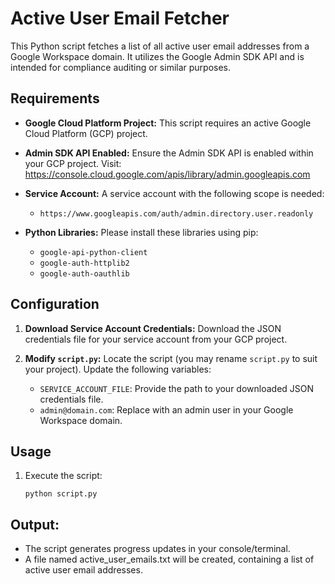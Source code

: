 # Active User Email Fetcher 

This Python script fetches a list of all active user email addresses from a Google Workspace domain. It utilizes the Google Admin SDK API and is intended for compliance auditing or similar purposes.

## Requirements

* **Google Cloud Platform Project:** This script requires an active Google Cloud Platform (GCP) project.

* **Admin SDK API Enabled:**  Ensure the Admin SDK API is enabled within your GCP project. Visit: https://console.cloud.google.com/apis/library/admin.googleapis.com

* **Service Account:**  A service account with the following scope is needed:
    * `https://www.googleapis.com/auth/admin.directory.user.readonly` 

* **Python Libraries:** Please install these libraries using pip:
    * `google-api-python-client`
    * `google-auth-httplib2`
    * `google-auth-oauthlib`

## Configuration

1. **Download Service Account Credentials:** Download the JSON credentials file for your service account from your GCP project.

2. **Modify `script.py`:** Locate the script (you may rename `script.py` to suit your project). Update the following variables:
    * `SERVICE_ACCOUNT_FILE`:   Provide the path to your downloaded JSON credentials file.
    * `admin@domain.com`: Replace with an admin user in your Google Workspace domain.

## Usage

1. Execute the script: 
   ```
   python script.py  

## Output:
- The script generates progress updates in your console/terminal.
- A file named active_user_emails.txt will be created, containing a list of active user email addresses.
